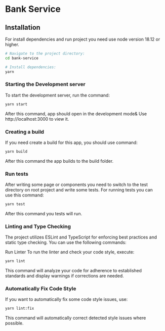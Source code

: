 # Bank Service

## Installation

For install dependencies and run project you need use node version 18.12 or higher.

```sh
# Navigate to the project directory:
cd bank-service

# Install dependencies:
yarn
```

### Starting the Development server

To start the development server, run the command:

```sh
yarn start
```

After this command, app should open in the development mode&
Use http://localhost:3000 to view it.

### Creating a build

If you need create a build for this app, you should use command:

```sh
yarn build
```

After this command the app builds to the build folder.

### Run tests

After writing some page or components you need to switch to the test directory on root project and write some tests. For running tests you can use this command:

```sh
yarn test
```

After this command you tests will run.

### Linting and Type Checking

The project utilizes ESLint and TypeScript for enforcing best practices and static type checking. You can use the following commands:

Run Linter
To run the linter and check your code style, execute:

```sh
yarn lint
```

This command will analyze your code for adherence to established standards and display warnings if corrections are needed.

### Automatically Fix Code Style

If you want to automatically fix some code style issues, use:

```sh
yarn lint:fix
```

This command will automatically correct detected style issues where possible.
